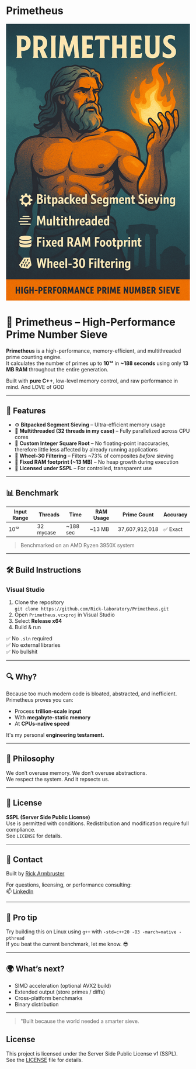 # Primetheus
<p align="center">
  <img src="https://raw.githubusercontent.com/Rick-laboratory/Primetheus/main/banner.png" alt="Primetheus Banner" width="600"/>
</p>

# 🧠 Primetheus – High-Performance Prime Number Sieve

**Primetheus** is a high-performance, memory-efficient, and multithreaded prime counting engine.  
It calculates the number of primes up to **10¹²** in **~188 seconds** using only **13 MB RAM** throughout the entire generation.

Built with **pure C++**, low-level memory control, and raw performance in mind.
And LOVE of GOD

---

## 🚀 Features

- ⚙️ **Bitpacked Segment Sieving** – Ultra-efficient memory usage
- 🧵 **Multithreaded (32 threads in my case)** – Fully parallelized across CPU cores
- 🧮 **Custom Integer Square Root** – No floating-point inaccuracies, therefore little less affected by already running applications
- 🧱 **Wheel-30 Filtering** – Filters ~73% of composites *before* sieving
- 💾 **Fixed RAM footprint (~13 MB)** – No heap growth during execution
- 🔐 **Licensed under SSPL** – For controlled, transparent use

---

## 📊 Benchmark

| Input Range | Threads | Time     | RAM Usage | Prime Count        | Accuracy   |
|-------------|---------|----------|-----------|--------------------|------------|
| 10¹²        |32 mycase| ~188 sec | ~13 MB    | 37,607,912,018     | ✅ Exact  |

> Benchmarked on an AMD Ryzen 3950X system

---

## 🛠️ Build Instructions

### Visual Studio

1. Clone the repository  
   `git clone https://github.com/Rick-laboratory/Primetheus.git`
2. Open `Primetheus.vcxproj` in Visual Studio
3. Select **Release x64**
4. Build & run

✅ No `.sln` required  
✅ No external libraries  
✅ No bullshit

---

## 🔍 Why?

Because too much modern code is bloated, abstracted, and inefficient.  
Primetheus proves you can:

- Process **trillion-scale input**  
- With **megabyte-static memory**  
- At **CPUs-native speed**

It's my personal **engineering testament.**

---

## 🤯 Philosophy

We don’t overuse memory. We don’t overuse abstractions.  
We respect the system. And it repsects us.

---

## 📜 License

**SSPL (Server Side Public License)**  
Use is permitted with conditions. Redistribution and modification require full compliance.  
See `LICENSE` for details.

---

## 📧 Contact

Built by [Rick Armbruster](https://github.com/Rick-laboratory)

For questions, licensing, or performance consulting:  
📫 [LinkedIn](https://www.linkedin.com/in/rick-armbruster-721600223/)

---

## 🧠 Pro tip

Try building this on Linux using `g++` with `-std=c++20 -O3 -march=native -pthread`  
If you beat the current benchmark, let me know. 😎

---

## 🌍 What’s next?

- SIMD acceleration (optional AVX2 build)
- Extended output (store primes / diffs)
- Cross-platform benchmarks
- Binary distribution

---

> "Built because the world needed a smarter sieve.  

## License
This project is licensed under the Server Side Public License v1 (SSPL).  
See the [LICENSE](./LICENSE) file for details.
